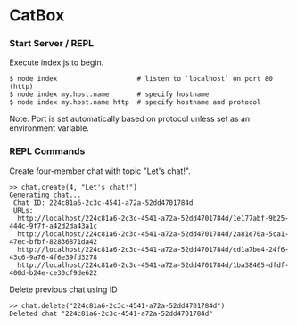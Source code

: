 
# CatBox

### Start Server / REPL

Execute index.js to begin.

```
$ node index					# listen to `localhost` on port 80 (http)
$ node index my.host.name  		# specify hostname
$ node index my.host.name http	# specify hostname and protocol
```

Note: Port is set automatically based on protocol unless set as an environment variable.

### REPL Commands

Create four-member chat with topic "Let's chat!".

```
>> chat.create(4, "Let's chat!")
Generating chat...
 Chat ID: 224c81a6-2c3c-4541-a72a-52dd4701784d
 URLs:
  http://localhost/224c81a6-2c3c-4541-a72a-52dd4701784d/1e177abf-9b25-444c-9f7f-a42d2da43a1c
  http://localhost/224c81a6-2c3c-4541-a72a-52dd4701784d/2a81e70a-5ca1-47ec-bfbf-82836871da42
  http://localhost/224c81a6-2c3c-4541-a72a-52dd4701784d/cd1a7be4-24f6-43c6-9a76-4f6e39fd3278
  http://localhost/224c81a6-2c3c-4541-a72a-52dd4701784d/1ba38465-dfdf-400d-b24e-ce30cf9de622
```

Delete previous chat using ID

```
>> chat.delete("224c81a6-2c3c-4541-a72a-52dd4701784d")
Deleted chat "224c81a6-2c3c-4541-a72a-52dd4701784d"
```
